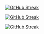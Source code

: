 [![GitHub Streak](https://github-readme-streak-stats.herokuapp.com?user=jkschola)](https://git.io/streak-stats)

[![GitHub Streak](https://streak-stats.demolab.com/?user=jkschola)](https://git.io/streak-stats)


<a href="https://git.io/streak-stats"><img src="https://github-readme-streak-stats.herokuapp.com?user=jkschola" alt="GitHub Streak" /></a>

